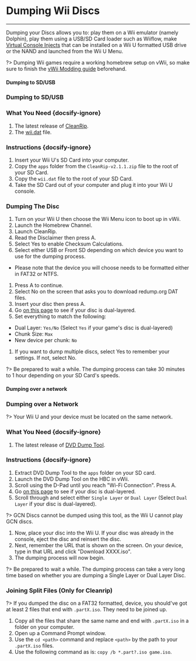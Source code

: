 # Dumping Wii Discs
---
Dumping your Discs allows you to: play them on a Wii emulator (namely Dolphin), play them using a USB/SD Card loader such as Wiiflow, make [Virtual Console Injects](virtual-console-injects) that can be installed on a Wii U formatted USB drive or the NAND and launched from the Wii U Menu.

?> Dumping Wii games require a working homebrew setup on vWii, so make sure to finish the [vWii Modding guide](vwii-modding) beforehand.

<!-- tabs:start -->

#### **Dumping to SD/USB**

### Dumping to SD/USB

### What You Need {docsify-ignore}

1. The latest release of [CleanRip](https://github.com/emukidid/cleanrip/releases/download/2.1.1/CleanRip-v2.1.1.zip).
1. The [wii.dat](https://github.com/emukidid/cleanrip/releases/download/2.1.1/wii.dat) file.

### Instructions {docsify-ignore}

1. Insert your Wii U's SD Card into your computer.
1. Copy the `apps` folder from the `CleanRip-v2.1.1.zip` file to the root of your SD Card.
1. Copy the `wii.dat` file to the root of your SD Card.
1. Take the SD Card out of your computer and plug it into your Wii U console.

### Dumping The Disc

1. Turn on your Wii U then choose the Wii Menu icon to boot up in vWii.
1. Launch the Homebrew Channel.
1. Launch CleanRip.
1. Read the Disclaimer then press A.
1. Select Yes to enable Checksum Calculations.
1. Select either USB or Front SD depending on which device you want to use for the dumping process.
 - Please note that the device you will choose needs to be formatted either in FAT32 or NTFS.
1. Press A to continue.
1. Select No on the screen that asks you to download redump.org DAT files.
1. Insert your disc then press A.
1. Go [on this page](https://wiki.dolphin-emu.org/index.php?title=Category:Dual_Layer_Disc_games) to see if your disc is dual-layered.
1. Set everything to match the following:
 - Dual Layer: `Yes/No` (Select `Yes` if your game's disc is dual-layered)
 - Chunk Size: `Max`
 - New device per chunk: `No`
1. If you want to dump multiple discs, select Yes to remember your settings. If not, select No.

?> Be prepared to wait a while. The dumping process can take 30 minutes to 1 hour depending on your SD Card's speeds.

#### **Dumping over a network**

### Dumping over a Network

?> Your Wii U and your device must be located on the same network.

### What You Need {docsify-ignore}

1. The latest release of [DVD Dump Tool](https://wii.guide/assets/files/DVDDumpTool.zip).

### Instructions {docsify-ignore}

1. Extract DVD Dump Tool to the `apps` folder on your SD card.
1. Launch the DVD Dump Tool on the HBC in vWii.
1. Scroll using the D-Pad until you reach "Wi-Fi Connection". Press A.
1. Go [on this page](https://wiki.dolphin-emu.org/index.php?title=Category:Dual_Layer_Disc_games) to see if your disc is dual-layered.
1. Scroll through and select either `Single Layer` or `Dual Layer` (Select `Dual Layer` if your disc is dual-layered).

?> GCN Discs cannot be dumped using this tool, as the Wii U cannot play GCN discs.

1. Now, place your disc into the Wii U. If your disc was already in the console, eject the disc and reinsert the disc.
1. Next, remember the URL that is shown on the screen. On your device, type in that URL and click "Download XXXX.iso".
1. The dumping process will now begin.

?> Be prepared to wait a while. The dumping process can take a very long time based on whether you are dumping a Single Layer or Dual Layer Disc.

<!-- tabs:end -->

### Joining Split Files (Only for Cleanrip)

?> If you dumped the disc on a FAT32 formatted, device, you should've got at least 2 files that end with `.partX.iso`. They need to be joined up.

1. Copy all the files that share the same name and end with `.partX.iso` in a folder on your computer.
1. Open up a Command Prompt window.
1. Use the `cd <path>` command and replace `<path>` by the path to your `.partX.iso` files.
1. Use the following command as is: `copy /b *.part?.iso game.iso`.